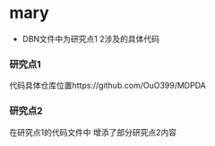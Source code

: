 # mary

- DBN文件中为研究点1 2涉及的具体代码

### 研究点1

代码具体仓库位置https://github.com/OuO399/MDPDA

### 研究点2

在研究点1的代码文件中 增添了部分研究点2内容
